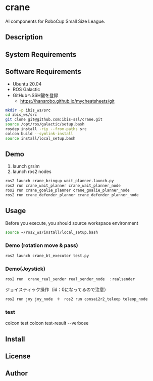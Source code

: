 # crane
AI components for RoboCup Small Size League.

## Description
## System Requirements
## Software Requirements

- Ubuntu 20.04
- ROS Galactic
- GitHubへSSH鍵を登録
  - https://hansrobo.github.io/mycheatsheets/git

~~~bash
mkdir -p ibis_ws/src
cd ibis_ws/src
git clone git@github.com:ibis-ssl/crane.git
source /opt/ros/galactic/setup.bash
rosdep install -riy --from-paths src
colcon build --symlink-install
source install/local_setup.bash
~~~

## Demo 
1. launch grsim
2. launch ros2 nodes
~~~bash
ros2 launch crane_bringup wait_planner.launch.py
ros2 run crane_wait_planner crane_wait_planner_node
ros2 run crane_goalie_planner crane_goalie_planner_node
ros2 run crane_defender_planner crane_defender_planner_node
~~~

## Usage
Before you execute, you should source workspace environment
~~~bash
source ~/ros2_ws/install/local_setup.bash
~~~
### Demo (rotation move & pass)
~~~bash
ros2 launch crane_bt_executor test.py
~~~
### Demo(Joystick)
~~~bash
ros2 run  crane_real_sender real_sender_node　：realsender
~~~
ジョイスティック操作（id：0になってるので注意）
~~~bash
ros2 run joy joy_node　＋　ros2 run consai2r2_teleop teleop_node
~~~
### test
colcon test
colcon test-result --verbose

## Install
## License
## Author
